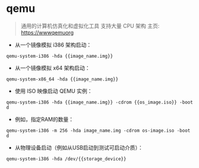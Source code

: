 # qemu

> 通用的计算机仿真化和虚拟化工具
> 支持大量 CPU 架构
> 主页: <https://wwwqemuorg>

- 从一个镜像模拟 i386 架构启动：

`qemu-system-i386 -hda {{image_name.img}}`

- 从一个镜像模拟 x64 架构启动：

`qemu-system-x86_64 -hda {{image_name.img}}`

- 使用 ISO 映像启动 QEMU 实例：

`qemu-system-i386 -hda {{image_name.img}} -cdrom {{os_image.iso}} -boot d`

- 例如，指定RAM的数量：

`qemu-system-i386 -m 256 -hda image_name.img -cdrom os-image.iso -boot d`

- 从物理设备启动（例如从USB启动到测试可启动介质）：

`qemu-system-i386 -hda /dev/{{storage_device}}`

[#]: contributors: ([Datura stramonium L.]，[Judie]，[jim.大团结]，[王兴宇]，[悄咪咪])
